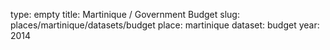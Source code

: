 type: empty
title: Martinique / Government Budget
slug: places/martinique/datasets/budget
place: martinique
dataset: budget
year: 2014
